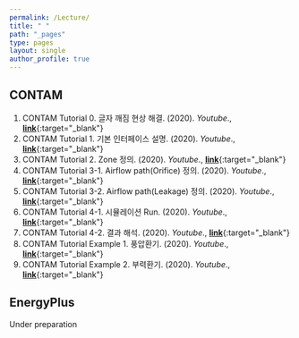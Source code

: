```yaml
---
permalink: /Lecture/
title: " "
path: "_pages"
type: pages
layout: single
author_profile: true
---
```

## CONTAM
1. CONTAM Tutorial 0. 글자 깨짐 현상 해결. (2020). _Youtube_., [__link__](https://www.youtube.com/watch?v=ueA8UEa0JO0){:target="_blank"}
1. CONTAM Tutorial 1. 기본 인터페이스 설명. (2020). _Youtube_., [__link__](https://www.youtube.com/watch?v=HbBwzMfp1dQ){:target="_blank"}
1. CONTAM Tutorial 2. Zone 정의. (2020). _Youtube_., [__link__](https://www.youtube.com/watch?v=EBOxrh1EsmM&t=1s){:target="_blank"}
1. CONTAM Tutorial 3-1. Airflow path(Orifice) 정의. (2020). _Youtube_., [__link__](https://www.youtube.com/watch?v=PfMpLa7oSvk&t=3s){:target="_blank"}
1. CONTAM Tutorial 3-2. Airflow path(Leakage) 정의. (2020). _Youtube_., [__link__](https://www.youtube.com/watch?v=S_OmVCdda2M&t=1s){:target="_blank"}
1. CONTAM Tutorial 4-1. 시뮬레이션 Run. (2020). _Youtube_., [__link__](https://www.youtube.com/watch?v=ftT9eNRgGYI&t=13s){:target="_blank"}
1. CONTAM Tutorial 4-2. 결과 해석. (2020). _Youtube_., [__link__](https://www.youtube.com/watch?v=HUfDrriAYhw){:target="_blank"}
1. CONTAM Tutorial Example 1. 풍압환기. (2020). _Youtube_., [__link__](https://www.youtube.com/watch?v=bBUt6XjsVUI){:target="_blank"}
1. CONTAM Tutorial Example 2. 부력환기. (2020). _Youtube_., [__link__](https://www.youtube.com/watch?v=BZ4eJd_K_IE){:target="_blank"}

## EnergyPlus
Under preparation
